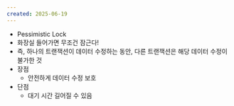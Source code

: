```yaml
---
created: 2025-06-19
---
```

- Pessimistic Lock
- 화장실 들어가면 무조건 잠근다!
- 즉, 하나의 트랜잭션이 데이터 수정하는 동안, 다른 트랜잭션은 해당 데이터 수정이 불가한 것
- 장점
	- 안전하게 데이터 수정 보호
- 단점
	- 대기 시간 길어질 수 있음